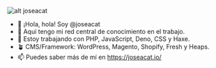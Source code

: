 ![alt joseacat](https://joseacat.io/wp-content/uploads/2022/11/Lo-chiamavano-Trinita%CC%80-Archivio-Privato.jpeg)

- 👋 ¡Hola, hola! Soy @joseacat
- 👀 Aquí tengo mi red central de conocimiento en el trabajo.
- 🌱 Estoy trabajando con PHP, JavaScript, Deno, CSS y Haxe.
- 🪴 CMS/Framework: WordPress, Magento, Shopify, Fresh y Heaps.
- 📫 Puedes saber más de mí en https://joseacat.io/

<!---
joseacat/joseacat is a ✨ special ✨ repository because its `README.md` (this file) appears on your GitHub profile.
You can click the Preview link to take a look at your changes.
--->

